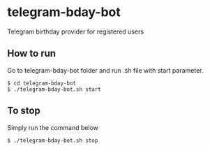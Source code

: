 # telegram-bday-bot
Telegram birthday provider for registered users

## How to run
Go to telegram-bday-bot folder and run .sh file with start parameter. 
```
$ cd telegram-bday-bot
$ ./telegram-bday-bot.sh start
```

## To stop
Simply run the command below
```
$ ./telegram-bday-bot.sh stop
```